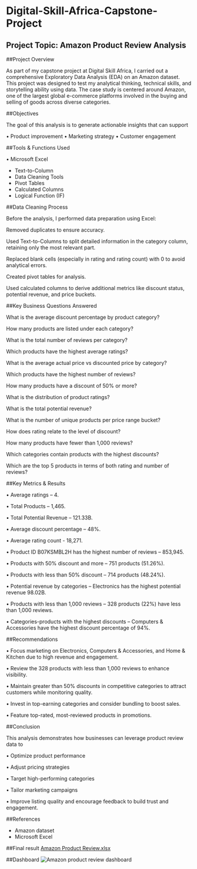 # Digital-Skill-Africa-Capstone-Project

## Project Topic: Amazon Product Review Analysis


##Project Overview

As part of my capstone project at Digital Skill Africa, I carried out a comprehensive Exploratory Data Analysis (EDA) on an Amazon dataset. This project was designed to test my analytical thinking, technical skills, and storytelling ability using data. The case study is centered around Amazon, one of the largest global e-commerce platforms involved in the buying and selling of goods across diverse categories.



##Objectives

The goal of this analysis is to generate actionable insights that can support

• Product improvement • Marketing strategy • Customer engagement



##Tools & Functions Used

• Microsoft Excel

- Text-to-Column
- Data Cleaning Tools
- Pivot Tables
- Calculated Columns
- Logical Function (IF)



##Data Cleaning Process

Before the analysis, I performed data preparation using Excel:

Removed duplicates to ensure accuracy.

Used Text-to-Columns to split detailed information in the category column, retaining only the most relevant part.

Replaced blank cells (especially in rating and rating count) with 0 to avoid analytical errors.

Created pivot tables for analysis.

Used calculated columns to derive additional metrics like discount status, potential revenue, and price buckets.



##Key Business Questions Answered

What is the average discount percentage by product category?

How many products are listed under each category?

What is the total number of reviews per category?

Which products have the highest average ratings?

What is the average actual price vs discounted price by category?

Which products have the highest number of reviews?

How many products have a discount of 50% or more?

What is the distribution of product ratings?

What is the total potential revenue?

What is the number of unique products per price range bucket?

How does rating relate to the level of discount?

How many products have fewer than 1,000 reviews?

Which categories contain products with the highest discounts?

Which are the top 5 products in terms of both rating and number of reviews?



##Key Metrics & Results

• Average ratings – 4.

• Total Products – 1,465.

• Total Potential Revenue – 121.33B.

• Average discount percentage – 48%.

• Average rating count - 18,271.

• Product ID B07KSMBL2H has the highest number of reviews – 853,945.

• Products with 50% discount and more – 751 products (51.26%).

• Products with less than 50% discount – 714 products (48.24%).

• Potential revenue by categories – Electronics has the highest potential revenue 98.02B.

• Products with less than 1,000 reviews – 328 products (22%) have less than 1,000 reviews.

• Categories-products with the highest discounts – Computers & Accessories have the highest discount percentage of 94%.



##Recommendations

• Focus marketing on Electronics, Computers & Accessories, and Home & Kitchen due to high revenue and engagement.

• Review the 328 products with less than 1,000 reviews to enhance visibility.

• Maintain greater than 50% discounts in competitive categories to attract customers while monitoring quality.

• Invest in top-earning categories and consider bundling to boost sales.

• Feature top-rated, most-reviewed products in promotions.



##Conclusion

This analysis demonstrates how businesses can leverage product review data to

• Optimize product performance 

• Adjust pricing strategies 

• Target high-performing categories 

• Tailor marketing campaigns 

• Improve listing quality and encourage feedback to build trust and engagement.


##References
- Amazon dataset
- Microsoft Excel

##Final result
[Amazon Product Review.xlsx](https://github.com/user-attachments/files/21064056/Amazon.Product.Review.xlsx)

##Dashboard
![Amazon product review dashboard](https://github.com/user-attachments/assets/e8fe3150-65cc-4d7e-94ec-199fcd81e1d4)


